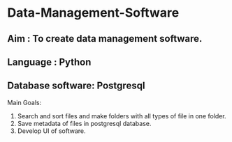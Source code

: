 # Data-Management-Software<br/>

## Aim : To create data management software.<br/>
## Language : Python<br/>
## Database software: Postgresql<br/>
Main Goals:<br/>
1. Search and sort files and make folders with all types of file in one folder.<br/>
2. Save metadata of files in postgresql database.<br/>
3. Develop UI of software.<br/><br/>


